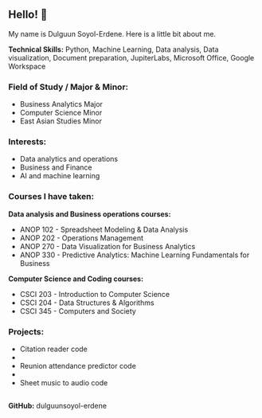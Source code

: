 
<!--
**dulguunsoyol-erdene/dulguunsoyol-erdene** is a ✨ _special_ ✨ repository because its `README.md` (this file) appears on your GitHub profile.

Here are some ideas to get you started:

- 🔭 I’m currently working on ...
- 🌱 I’m currently learning ...
- 👯 I’m looking to collaborate on ...
- 🤔 I’m looking for help with ...
- 💬 Ask me about ...
- 📫 How to reach me: ...
- 😄 Pronouns: ...
- ⚡ Fun fact: ...
-->

## Hello! 👋

My name is Dulguun Soyol-Erdene. Here is a little bit about me.

**Technical Skills:** Python, Machine Learning, Data analysis, Data visualization, Document preparation, JupiterLabs, Microsoft Office, Google Workspace

### **Field of Study / Major & Minor:**
- Business Analytics Major
- Computer Science Minor
- East Asian Studies Minor

### **Interests:**  
  - Data analytics and operations
  - Business and Finance
  - AI and machine learning

### **Courses I have taken:**  
  **Data analysis and Business operations courses:**
  - ANOP 102 - Spreadsheet Modeling & Data Analysis
  - ANOP 202 - Operations Management
  - ANOP 270 - Data Visualization for Business Analytics
  - ANOP 330 - Predictive Analytics: Machine Learning Fundamentals for Business

  **Computer Science and Coding courses:**
  - CSCI 203 - Introduction to Computer Science
  - CSCI 204 - Data Structures & Algorithms
  - CSCI 345 - Computers and Society

### **Projects:**  
  - Citation reader code
  - 
  - Reunion attendance predictor code
  - 
  - Sheet music to audio code

##
 
**GitHub:** dulguunsoyol-erdene

